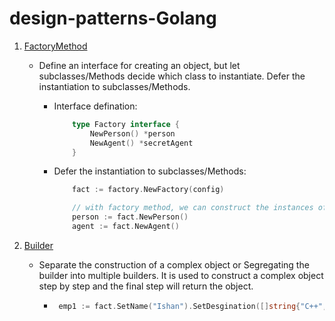 # design-patterns-Golang

1. [FactoryMethod](https://github.com/ishan16696/design-patterns-Golang/tree/main/factoryMethod)
   - Define an interface for creating an object, but let subclasses/Methods decide which class to instantiate. Defer the instantiation to subclasses/Methods.

       * Interface defination:
           ```go
               type Factory interface {
                   NewPerson() *person
                   NewAgent() *secretAgent
               }
           ```
       * Defer the instantiation to subclasses/Methods:
           ```go
               fact := factory.NewFactory(config)

               // with factory method, we can construct the instances of both person/agent.
               person := fact.NewPerson()
               agent := fact.NewAgent()
           ```
   
 2. [Builder](https://github.com/ishan16696/design-patterns-Golang/tree/main/Builder)
    - Separate the construction of a complex object or Segregating the builder into multiple builders. It is used to construct a complex object step by step and the final step will return the object.
      *  ```go
          emp1 := fact.SetName("Ishan").SetDesgination([]string{"C++", "Docker", "Go"}).BuildDev()
          ```
